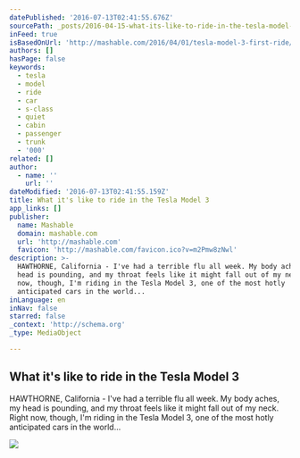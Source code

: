 ```yaml
---
datePublished: '2016-07-13T02:41:55.676Z'
sourcePath: _posts/2016-04-15-what-its-like-to-ride-in-the-tesla-model-3.md
inFeed: true
isBasedOnUrl: 'http://mashable.com/2016/04/01/tesla-model-3-first-ride/#GmuWjVf0GZqo'
authors: []
hasPage: false
keywords:
  - tesla
  - model
  - ride
  - car
  - s-class
  - quiet
  - cabin
  - passenger
  - trunk
  - '000'
related: []
author:
  - name: ''
    url: ''
dateModified: '2016-07-13T02:41:55.159Z'
title: What it's like to ride in the Tesla Model 3
app_links: []
publisher:
  name: Mashable
  domain: mashable.com
  url: 'http://mashable.com'
  favicon: 'http://mashable.com/favicon.ico?v=m2Pmw8zNwl'
description: >-
  HAWTHORNE, California - I've had a terrible flu all week. My body aches, my
  head is pounding, and my throat feels like it might fall out of my neck. Right
  now, though, I'm riding in the Tesla Model 3, one of the most hotly
  anticipated cars in the world...
inLanguage: en
inNav: false
starred: false
_context: 'http://schema.org'
_type: MediaObject

---
```

<article style=""><h1>What it's like to ride in the Tesla Model 3</h1><p>HAWTHORNE, California - I've had a terrible flu all week. My body aches, my head is pounding, and my throat feels like it might fall out of my neck. Right now, though, I'm riding in the Tesla Model 3, one of the most hotly anticipated cars in the world...</p><img src="https://s3-us-west-2.amazonaws.com/the-grid-img/p/37b26ece3c037de71a5a4b1d9dd29a17e0f7de3a.jpg" /></article>